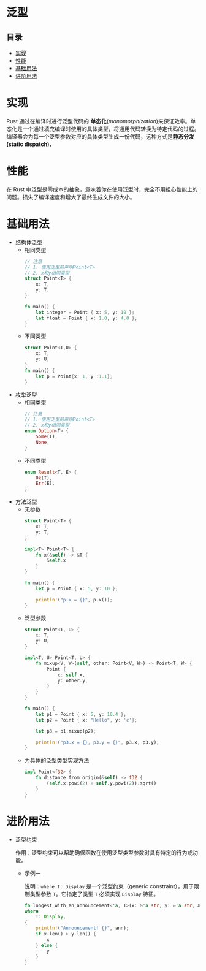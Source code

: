 # 泛型

## 目录

-   [实现](#实现)
-   [性能](#性能)
-   [基础用法](#基础用法)
-   [进阶用法](#进阶用法)

# 实现

Rust 通过在编译时进行泛型代码的 **单态化**(*monomorphization*)来保证效率。单态化是一个通过填充编译时使用的具体类型，将通用代码转换为特定代码的过程。编译器会为每一个泛型参数对应的具体类型生成一份代码，这种方式是**静态分发(static dispatch)**，

# 性能

在 Rust 中泛型是零成本的抽象，意味着你在使用泛型时，完全不用担心性能上的问题。损失了编译速度和增大了最终生成文件的大小。

# 基础用法

-   结构体泛型
    -   相同类型
        ```rust
        // 注意
        // 1. 使用泛型前声明Point<T>
        // 2. x和y相同类型
        struct Point<T> {
            x: T,
            y: T,
        }

        fn main() {
            let integer = Point { x: 5, y: 10 };
            let float = Point { x: 1.0, y: 4.0 };
        }

        ```
    -   不同类型
        ```rust
        struct Point<T,U> {
            x: T,
            y: U,
        }
        fn main() {
            let p = Point{x: 1, y :1.1};
        }
        ```
-   枚举泛型
    -   相同类型
        ```rust
        // 注意
        // 1. 使用泛型前声明Point<T>
        // 2. x和y相同类型
        enum Option<T> {
            Some(T),
            None,
        }

        ```
    -   不同类型
        ```rust
        enum Result<T, E> {
            Ok(T),
            Err(E),
        }
        ```
-   方法泛型
    -   无参数
        ```rust
        struct Point<T> {
            x: T,
            y: T,
        }

        impl<T> Point<T> {
            fn x(&self) -> &T {
                &self.x
            }
        }

        fn main() {
            let p = Point { x: 5, y: 10 };

            println!("p.x = {}", p.x());
        }
        ```
    -   泛型参数
        ```rust
        struct Point<T, U> {
            x: T,
            y: U,
        }

        impl<T, U> Point<T, U> {
            fn mixup<V, W>(self, other: Point<V, W>) -> Point<T, W> {
                Point {
                    x: self.x,
                    y: other.y,
                }
            }
        }

        fn main() {
            let p1 = Point { x: 5, y: 10.4 };
            let p2 = Point { x: "Hello", y: 'c'};

            let p3 = p1.mixup(p2);

            println!("p3.x = {}, p3.y = {}", p3.x, p3.y);
        }
        ```
    -   为具体的泛型类型实现方法
        ```rust
        impl Point<f32> {
            fn distance_from_origin(&self) -> f32 {
                (self.x.powi(2) + self.y.powi(2)).sqrt()
            }
        }
        ```

# 进阶用法

-   泛型约束

    作用：泛型约束可以帮助确保函数在使用泛型类型参数时具有特定的行为或功能。
    -   示例一

        说明：`where T: Display` 是一个泛型约束（generic constraint），用于限制类型参数 `T`。它指定了类型 `T` 必须实现 `Display` 特征。
        ```rust
        fn longest_with_an_announcement<'a, T>(x: &'a str, y: &'a str, ann: T) -> &'a str
        where
            T: Display,
        {
            println!("Announcement! {}", ann);
            if x.len() > y.len() {
                x
            } else {
                y
            }
        }
        ```
